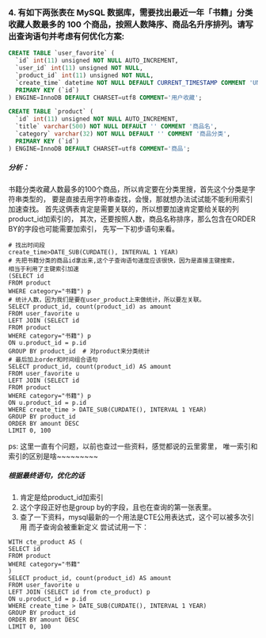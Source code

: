 <!--
 * @Author: 27
 * @LastEditors: 27
 * @Date: 2020-03-19 12:05:05
 * @LastEditTime: 2020-03-19 14:19:20
 * @FilePath: /self-dev/习题/p4.md
 * @description: type some description
 -->
### 4. 有如下两张表在 MySQL 数据库，需要找出最近一年「书籍」分类收藏人数最多的 100 个商品，按照人数降序、商品名升序排列。请写出查询语句并考虑有何优化方案:
```sql
CREATE TABLE `user_favorite` (
  `id` int(11) unsigned NOT NULL AUTO_INCREMENT,
  `user_id` int(11) unsigned NOT NULL,
  `product_id` int(11) unsigned NOT NULL,
  `create_time` datetime NOT NULL DEFAULT CURRENT_TIMESTAMP COMMENT 'UNIX 时间戳',
  PRIMARY KEY (`id`)
) ENGINE=InnoDB DEFAULT CHARSET=utf8 COMMENT='用户收藏';

CREATE TABLE `product` (
  `id` int(11) unsigned NOT NULL AUTO_INCREMENT,
  `title` varchar(500) NOT NULL DEFAULT '' COMMENT '商品名',
  `category` varchar(32) NOT NULL DEFAULT '' COMMENT '商品分类',
  PRIMARY KEY (`id`)
) ENGINE=InnoDB DEFAULT CHARSET=utf8 COMMENT='商品';
```
##### 分析：
书籍分类收藏人数最多的100个商品，所以肯定要在分类里搜，首先这个分类是字符串类型的，
要是直接去用字符串查找，会慢，那就想办法试试能不能利用索引加速查找。
首先这俩表肯定是需要关联的，所以想要加速肯定要给关联的列product_id加索引的，
其次，还要按照人数，商品名称排序，那么包含在ORDER BY的字段也可能需要加索引，
先写一下初步语句来看。
```
# 找出时间段
create_time>DATE_SUB(CURDATE(), INTERVAL 1 YEAR)
# 先把书籍分类的商品id拿出来,这个子查询语句速度应该很快，因为是直接主键搜索，
相当于利用了主键索引加速
(SELECT id
FROM product
WHERE category="书籍") p 
# 统计人数，因为我们是要在user_product上来做统计，所以要左关联。
SELECT product_id, count(product_id) as amount
FROM user_favorite u
LEFT JOIN (SELECT id
FROM product
WHERE category="书籍") p
ON u.product_id = p.id
GROUP BY product_id  # 对product来分类统计
# 最后加上order和时间组合语句
SELECT product_id, count(product_id) AS amount
FROM user_favorite u
LEFT JOIN (SELECT id
FROM product
WHERE category="书籍") p
ON u.product_id = p.id
WHERE create_time > DATE_SUB(CURDATE(), INTERVAL 1 YEAR)
GROUP BY product_id
ORDER BY amount DESC
LIMIT 0, 100
```
ps:
这里一直有个问题，以前也查过一些资料，感觉都说的云里雾里，
唯一索引和索引的区别是啥~~~~~~~~~
##### 根据最终语句，优化的话
1. 肯定是给product_id加索引
2. 这个字段正好也是group by的字段，且也在查询的第一张表里。
3. 查了一下资料，mysql最新的一个用法是CTE公用表达式，这个可以被多次引用
而子查询会被重新定义
尝试试用一下：
```
WITH cte_product AS (
SELECT id
FROM product
WHERE category="书籍"
)
SELECT product_id, count(product_id) AS amount
FROM user_favorite u
LEFT JOIN (SELECT id from cte_product) p
ON u.product_id = p.id
WHERE create_time > DATE_SUB(CURDATE(), INTERVAL 1 YEAR)
GROUP BY product_id
ORDER BY amount DESC
LIMIT 0, 100
```

